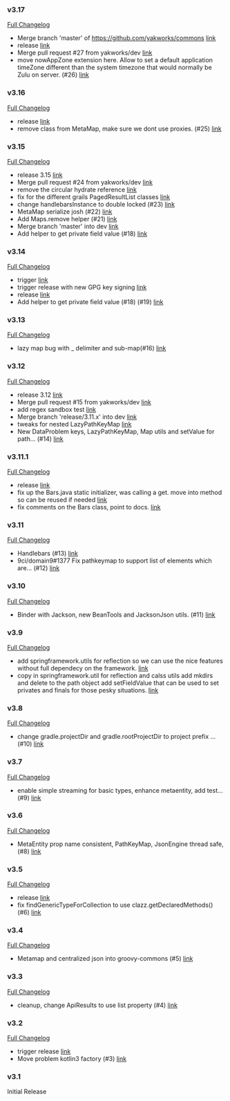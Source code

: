 ### v3.17

[Full Changelog](https://github.com/yakworks/commons/compare/v3.16...v3.17)
- Merge branch 'master' of https://github.com/yakworks/commons [link](https://github.com/yakworks/commons/commit/b2a395236dc8ad7a8d4bee08d0cad3b7229f7436)
- release [link](https://github.com/yakworks/commons/commit/6755f2a7233dd95d11d932f2658ae0bf2095ff05)
- Merge pull request #27 from yakworks/dev [link](https://github.com/yakworks/commons/commit/2d0f47250f2cec9a960447c65e575d8148118e37)
- move nowAppZone extension here. Allow to set a default application timeZone different than the system timezone that would normally be Zulu on server. (#26) [link](https://github.com/yakworks/commons/commit/8d0d6a2c52a2cff9345b514cf475bac1a7e5b7c7)

### v3.16

[Full Changelog](https://github.com/yakworks/commons/compare/v3.15...v3.16)
- release [link](https://github.com/yakworks/commons/commit/ee7120b2292d6715a61a38ed68e618d5b660e158)
- remove class from MetaMap, make sure we dont use proxies. (#25) [link](https://github.com/yakworks/commons/commit/0c111d41c4eb9faa45194929a532b45e4332ddd5)

### v3.15

[Full Changelog](https://github.com/yakworks/commons/compare/v3.14...v3.15)
- release 3.15 [link](https://github.com/yakworks/commons/commit/a240626fc716a0075f522429ea251c2523e0f6a0)
- Merge pull request #24 from yakworks/dev [link](https://github.com/yakworks/commons/commit/cd2e0efcfe2727fee05d9970a879744f5892915c)
- remove the circular hydrate reference [link](https://github.com/yakworks/commons/commit/9c48b85f931e97738658324dd29892bcfc8e99dd)
- fix for the different grails PagedResultList classes [link](https://github.com/yakworks/commons/commit/d79951bbaa20c963ad17921ece34ff51bbd6f243)
- change handlebarsInstance to double locked (#23) [link](https://github.com/yakworks/commons/commit/4fd6d8cb5596c5d197f4a60ac1e5b7ff189d2148)
- MetaMap serialize josh (#22) [link](https://github.com/yakworks/commons/commit/3d7e75945930a2afaafa626a6d5283d97e5cd2a8)
- Add Maps.remove helper (#21) [link](https://github.com/yakworks/commons/commit/8e03df37d114b5eaf138e438ce89329b115063ec)
- Merge branch 'master' into dev [link](https://github.com/yakworks/commons/commit/724507f5c3fc81bfd65304d5d0c710035e873fe3)
- Add helper to get private field value (#18) [link](https://github.com/yakworks/commons/commit/47992dfe3aea270c8cfa8478ed510dbea9bf9bf1)

### v3.14

[Full Changelog](https://github.com/yakworks/commons/compare/v3.13...v3.14)
- trigger [link](https://github.com/yakworks/commons/commit/d0a32417f71e3f5b7ee53f98d4e405af642b8ba1)
- trigger release with new GPG key signing [link](https://github.com/yakworks/commons/commit/5d8c29c91e1659058e8f3904750ddd8f53484148)
- release [link](https://github.com/yakworks/commons/commit/c21257ed94f15da576f67112d27c1df20b98efae)
- Add helper to get private field value (#18) (#19) [link](https://github.com/yakworks/commons/commit/557f6d4ff443bdad0678b69b29f92f73f4f5a70a)

### v3.13

[Full Changelog](https://github.com/yakworks/commons/compare/v3.12...v3.13)
- lazy map bug with _ delimiter and sub-map(#16) [link](https://github.com/yakworks/commons/commit/07caa9a317e0069f59c1ff978c6259e1afad5ab4)

### v3.12

[Full Changelog](https://github.com/yakworks/commons/compare/v3.11.1...v3.12)
- release 3.12 [link](https://github.com/yakworks/commons/commit/fc5145f58310a9ecfdac32e5dcc0ccaccb63ed98)
- Merge pull request #15 from yakworks/dev [link](https://github.com/yakworks/commons/commit/86c78676dacfc9693e4a4af1487dd66b67d3b7b2)
- add regex sandbox test [link](https://github.com/yakworks/commons/commit/46e9d5459d66fe536c74de9fc48fcba19e37b41e)
- Merge branch 'release/3.11.x' into dev [link](https://github.com/yakworks/commons/commit/38a67f04e4b5b88be5a48a389302948c99fa253a)
- tweaks for nested LazyPathKeyMap [link](https://github.com/yakworks/commons/commit/c7f890bb51fcd3268596d045d25fdfcc2b513601)
- New DataProblem keys, LazyPathKeyMap, Map utils and setValue for path… (#14) [link](https://github.com/yakworks/commons/commit/e3976549c46e254e0406353854590316ca572a08)

### v3.11.1

[Full Changelog](https://github.com/yakworks/commons/compare/v3.11...v3.11.1)
- release [link](https://github.com/yakworks/commons/commit/3e51b53112861f01fe25b1275b37d3d5e99da8f0)
- fix up the Bars.java static initializer, was calling a get. move into method so can be reused if needed [link](https://github.com/yakworks/commons/commit/52e2cf6a4ca7a72691a67b5f42a38af76c910df6)
- fix comments on the Bars class, point to docs. [link](https://github.com/yakworks/commons/commit/9f595091b00e44c8a8e669cd8a4f2f1039124731)

### v3.11

[Full Changelog](https://github.com/yakworks/commons/compare/v3.10...v3.11)
- Handlebars (#13) [link](https://github.com/yakworks/commons/commit/8a4e14783b4dc37f0313703e20751e1257e77452)
- 9ci/domain9#1377 Fix pathkeymap to support list of elements which are… (#12) [link](https://github.com/yakworks/commons/commit/dbbe14a36efd9cd77115ed6dbc890c319825025a)

### v3.10

[Full Changelog](https://github.com/yakworks/commons/compare/v3.9...v3.10)
- Binder with Jackson, new BeanTools and JacksonJson utils.  (#11) [link](https://github.com/yakworks/commons/commit/ef64861e660c155e6a771e52467ac67f61d6da2f)

### v3.9

[Full Changelog](https://github.com/yakworks/commons/compare/v3.8...v3.9)
- add springframework.utils for reflection so we can use the nice features without full dependecy on the framework. [link](https://github.com/yakworks/commons/commit/c665cad14778515edd79a4f47af514b9612dde43)
- copy in springframework.util for reflection and calss utils add mkdirs and delete to the path object add setFieldValue that can be used to set privates and finals for those pesky situations. [link](https://github.com/yakworks/commons/commit/9f362b2172ae2bab1d9e68a249e7e6683017d48e)

### v3.8

[Full Changelog](https://github.com/yakworks/commons/compare/v3.7...v3.8)
- change gradle.projectDir and gradle.rootProjectDir to project prefix … (#10) [link](https://github.com/yakworks/commons/commit/7823b02f84dc7b1126c0d4c171c9b1cc10f0e931)

### v3.7

[Full Changelog](https://github.com/yakworks/commons/compare/v3.6...v3.7)
- enable simple streaming for basic types, enhance metaentity, add test… (#9) [link](https://github.com/yakworks/commons/commit/6b6dc0284d1eb277eb0a8d74a8d656867b12337f)

### v3.6

[Full Changelog](https://github.com/yakworks/commons/compare/v3.5...v3.6)
- MetaEntity prop name consistent,  PathKeyMap, JsonEngine thread safe, (#8) [link](https://github.com/yakworks/commons/commit/1a49b765ede5a3769249c16518686e970bc3ee3f)

### v3.5

[Full Changelog](https://github.com/yakworks/commons/compare/v3.4...v3.5)
- release [link](https://github.com/yakworks/commons/commit/e3d10afba2a6c04a30bcf1b37ffeeb982e0d3454)
- fix findGenericTypeForCollection to use clazz.getDeclaredMethods() (#6) [link](https://github.com/yakworks/commons/commit/4c806c5c0187f838062176a65e7d4db2e3887bce)

### v3.4

[Full Changelog](https://github.com/yakworks/commons/compare/v3.3...v3.4)
- Metamap and centralized json into groovy-commons (#5) [link](https://github.com/yakworks/commons/commit/d6a5e92dca4a4d96f8310fc03366504d71fd20dc)

### v3.3

[Full Changelog](https://github.com/yakworks/commons/compare/v3.2...v3.3)
- cleanup, change ApiResults to use list property (#4) [link](https://github.com/yakworks/commons/commit/e1ad2fc43b4b86f409b565adb55751c7a5d1bb89)

### v3.2

[Full Changelog](https://github.com/yakworks/commons/compare/v3.1...v3.2)
- trigger release [link](https://github.com/yakworks/commons/commit/632d808643fb220a2f4e8e38a2d002e78cda0fd3)
- Move problem kotlin3 factory (#3) [link](https://github.com/yakworks/commons/commit/59910d3bbd7e46055e22090cb52ecd00fe272296)

### v3.1

Initial Release
